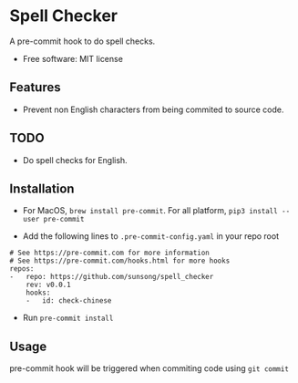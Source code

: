 # Spell Checker

A pre-commit hook to do spell checks.


* Free software: MIT license


## Features

* Prevent non English characters from being commited to source code.

## TODO

* Do spell checks for English.

## Installation

* For MacOS, `brew install pre-commit`. For all platform, `pip3 install --user pre-commit`

* Add the following lines to `.pre-commit-config.yaml` in your repo root
```
# See https://pre-commit.com for more information
# See https://pre-commit.com/hooks.html for more hooks
repos:
-   repo: https://github.com/sunsong/spell_checker
    rev: v0.0.1
    hooks:
    -   id: check-chinese
```

* Run `pre-commit install`

## Usage

pre-commit hook will be triggered when commiting code using `git commit`
